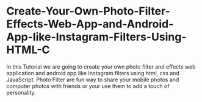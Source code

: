 # Create-Your-Own-Photo-Filter-Effects-Web-App-and-Android-App-like-Instagram-Filters-Using-HTML-C
In this Tutorial we are going to create your own photo filter and effects web  application and android app like Instagram  filters using html, css and JavaScript. Photo Filter are fun way to share your mobile photos and computer photos with friends or your use them to add a touch of personality.

